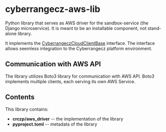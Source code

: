 # cyberrangecz-aws-lib

Python library that serves as AWS driver for the sandbox-service (the Django microservice).
It is meant to be an installable component, not stand-alone library.

It implements the
[CyberrangeczCloudClientBase](https://github.com/cyberrangecz/backend-aws-lib)
interface. The interface allows seemless integration to the Cyberrangecz platform environment.

## Communication with AWS API
The library utilizes Boto3 library for communication with AWS API. Boto3 implements multiple clients,
each serving its own AWS Service.

## Contents
This library contains:
 * **crczp/aws_driver** -- the implementation of the library
 * **pyproject.toml** -- metadata of the library
